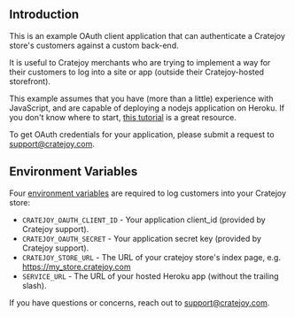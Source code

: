 ## Introduction

This is an example OAuth client application that can authenticate a Cratejoy store's customers against a custom back-end.

It is useful to Cratejoy merchants who are trying to implement a way for their customers to log into a site or app 
(outside their Cratejoy-hosted storefront).

This example assumes that you have (more than a little) experience with JavaScript, and are capable of deploying 
a nodejs application on Heroku. If you don't know where to start, 
 [this tutorial](https://devcenter.heroku.com/articles/getting-started-with-nodejs) is a great resource.

To get OAuth credentials for your application, please submit a request to support@cratejoy.com.

## Environment Variables

Four [environment variables](https://devcenter.heroku.com/articles/config-vars) are required to log customers into your Cratejoy store:

- `CRATEJOY_OAUTH_CLIENT_ID` - Your application client_id (provided by Cratejoy support).
- `CRATEJOY_OAUTH_SECRET` - Your application secret key (provided by Cratejoy support).
- `CRATEJOY_STORE_URL` - The URL of your cratejoy store's index page, e.g. https://my_store.cratejoy.com
- `SERVICE_URL` - The URL of your hosted Heroku app (without the trailing slash).

If you have questions or concerns, reach out to support@cratejoy.com.

